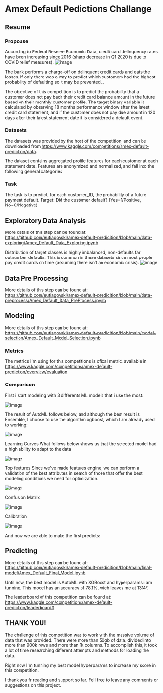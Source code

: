 # Amex Default Pedictions Challange

## Resume
### Propouse
According to Federal Reserve Economic Data, credit card delinquency rates have been increasing since 2016 (sharp decrease in Q1 2020 is due to COVID relief measures).
![image](https://user-images.githubusercontent.com/74082359/175775880-9e445da1-2670-4e66-9f2e-250c0dd80bb4.png)

The bank performs a charge-off on delinquent credit cards and eats the losses. If only there was a way to predict which customers had the highest probability of defaulting so it may be prevented…

The objective of this competition is to predict the probability that a customer does not pay back their credit card balance amount in the future based on their monthly customer profile. The target binary variable is calculated by observing 18 months performance window after the latest credit card statement, and if the customer does not pay due amount in 120 days after their latest statement date it is considered a default event. 

### Datasets
The datasets was provided by the host of the competition, and can be downloaded from https://www.kaggle.com/competitions/amex-default-prediction/data.

The dataset contains aggregated profile features for each customer at each statement date. Features are anonymized and normalized, and fall into the following general categories

### Task
The task is to predict, for each customer_ID, the probability of a future payment default.
Target: Did the customer default? (Yes=1/Positive, No=0/Negative)


## Exploratory Data Analysis
More detais of this step can be found at: https://github.com/eutiagovski/amex-default-predicition/blob/main/data-exploring/Amex_Default_Data_Exploring.ipynb

Distribution of target classes is highly imbalanced, non-defaults far outnumber defaults. This is common in these datasets since most people pay credit cards on time (assuming there isn’t an economic crisis).
![image](https://user-images.githubusercontent.com/74082359/175775987-a2dd7449-0592-417e-8dac-4320bb2de0c6.png)



## Data Pre Processing
More details of this step can be found at: https://github.com/eutiagovski/amex-default-predicition/blob/main/data-preprocess/Amex_Default_Data_PreProcess.ipynb



## Modeling
More details of this step can be found at: https://github.com/eutiagovski/amex-default-predicition/blob/main/model-selection/Amex_Default_Model_Selection.ipynb

### Metrics
The metrics i'm using for this competitions is ofical metric, available in https://www.kaggle.com/competitions/amex-default-prediction/overview/evaluation

### Comparison
First i start modeling with 3 differents ML models that i use the most:

![image](https://user-images.githubusercontent.com/74082359/175933565-2499cb66-4d4a-4bdd-964d-fe0756bd8423.png)

The result of AutoML follows below, and although the best result is Ensemble, I choose to use the algorithm xgboost, which I am already used to working:

![image](https://user-images.githubusercontent.com/74082359/175653368-076aed0d-2d2b-4f70-a395-7878226e11ea.png)



Learning Curves
What follows below shows us that the selected model had a high ability to adapt to the data

![image](https://user-images.githubusercontent.com/74082359/175931729-4b30e851-2333-499c-8da2-eec32b8cf732.png)

Top features
Since we've made features engine, we can perform a validation of the best attributes in search of those that offer the best modeling conditions we need for optimization.

![image](https://user-images.githubusercontent.com/74082359/175931253-53ed94c8-a8c7-4e53-805d-b911b91dcf02.png)


Confusion Matrix


![image](https://user-images.githubusercontent.com/74082359/175931302-c581a9bd-609c-42e7-bd4a-252d26d9cef0.png)

Calibration


![image](https://user-images.githubusercontent.com/74082359/175931510-f6c5c7de-bc38-49ef-83f6-8cfa1a09a329.png)


And now we are able to make the first predicts:

## Predicting
More details of this step can be found at: https://github.com/eutiagovski/amex-default-predicition/blob/main/final-model/Amex_Default_Final_Model.ipynb

Until now, the best model is AutoML with XGBoost and hyperparams i am tunning. This model has an accuracy of 78.1%, wich leaves me at 1314°.

The leaderboard of this competition can be found at: https://www.kaggle.com/competitions/amex-default-prediction/leaderboard#


## THANK YOU!
The challenge of this competition was to work with the massive volume of data that was provided. There were more than 50gb of data, divided into more than 900k rows and more than 1k columns. To accomplish this, it took a lot of time researching different attempts and methods for loading the data.

Right now I'm tunning my best model hyperparams to increase my score in this competition.

I thank you fr reading and support so far. Fell free to leave any comments or suggestions on this project.

